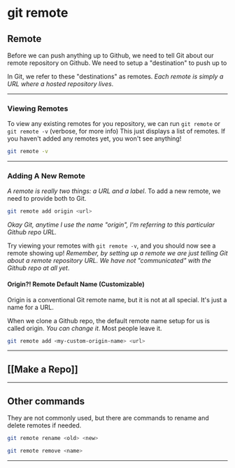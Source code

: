 # git remote

## Remote

Before we can push anything up to Github, we need to tell Git about our remote repository on Github. We need to setup a "destination" to push up to

In Git, we refer to these "destinations" as remotes. _Each remote is simply a URL where a hosted repository lives_.

---

### Viewing Remotes

To view any existing remotes for you repository, we can run `git remote` or `git remote -v` (verbose, for more info)
This just displays a list of remotes. If you haven't added any remotes yet, you won't see anything!

```bash
git remote -v
```

---

### Adding A New Remote

_A remote is really two things: a URL and a label_. To add a new remote, we need to provide both to Git.

```bash
git remote add origin <url>
```

_Okay Git, anytime I use the name "origin", I'm referring to this particular Github repo URL._

Try viewing your remotes with `git remote -v`, and you should now see a remote showing up! _Remember, by setting up a remote we are just telling Git about a remote repository URL. We have not "communicated" with the Github repo at all yet_.

#### Origin?! Remote Default Name (Customizable)

Origin is a conventional Git remote name, but it is not at all special. It's just a name for a URL.

When we clone a Github repo, the default remote name setup for us is called origin. _You can change it_. Most people leave it.

```bash
git remote add <my-custom-origin-name> <url>
```

---

## [[Make a Repo]]

---

## Other commands

They are not commonly used, but there are commands to rename and delete remotes if needed.

```bash
git remote rename <old> <new>
```

```bash
git remote remove <name>
```

---
